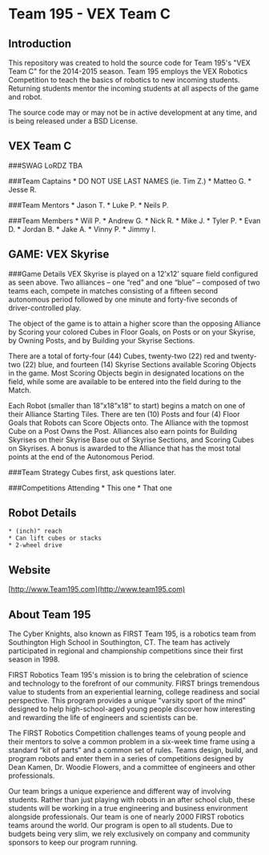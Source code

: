 Team 195 - VEX Team C
=====================

Introduction
------------
This repository was created to hold the source code for Team 195's "VEX Team C" for the 2014-2015 season. Team 195 employs the VEX Robotics Competition to teach the basics of robotics to new incoming students. Returning students mentor the incoming students at all aspects of the game and robot.

The source code may or may not be in active development at any time, and is being released under a BSD License.

VEX Team C
----------
###SWAG LoRDZ
TBA

###Team Captains
	* DO NOT USE LAST NAMES (ie. Tim Z.)
	* Matteo G.
	* Jesse R.
	
###Team Mentors
	* Jason T.
	* Luke P.
	* Neils P.

###Team Members
	* Will P.
	* Andrew G.
	* Nick R.
	* Mike J.
	* Tyler P.
	* Evan D.
	* Jordan B.
	* Jake A.
	* Vinny P.
	* Jimmy I.
	
GAME: VEX Skyrise
-----------------
###Game Details
VEX Skyrise is played on a 12’x12’ square field configured as seen above. Two alliances – one “red” and one “blue” – composed of two teams each, compete in matches consisting of a fifteen second autonomous period followed by one minute and forty-five seconds of driver-controlled play.

The object of the game is to attain a higher score than the opposing Alliance by Scoring your colored Cubes in Floor Goals, on Posts or on your Skyrise, by Owning Posts, and by Building your Skyrise Sections.

There are a total of forty-four (44) Cubes, twenty-two (22) red and twenty-two (22) blue, and fourteen (14) Skyrise Sections available Scoring Objects in the game. Most Scoring Objects begin in designated locations on the field, while some are available to be entered into the field during to the Match.

Each Robot (smaller than 18”x18”x18” to start) begins a match on one of their Alliance Starting Tiles. There are ten (10) Posts and four (4) Floor Goals that Robots can Score Objects onto. The Alliance with the topmost Cube on a Post Owns the Post. Alliances also earn points for Building Skyrises on their Skyrise Base out of Skyrise Sections, and Scoring Cubes on Skyrises. A bonus is awarded to the Alliance that has the most total points at the end of the Autonomous Period.

###Team Strategy
Cubes first, ask questions later.

###Competitions Attending
	* This one
	* That one
	
Robot Details
-------------
	* (inch)" reach
	* Can lift cubes or stacks
	* 2-wheel drive

Website
-------
[http://www.Team195.com](http://www.team195.com)

About Team 195
--------------
The Cyber Knights, also known as FIRST Team 195, is a robotics team from Southington High School in Southington, CT. The team has actively participated in regional and championship competitions since their first season in 1998.

FIRST Robotics Team 195's mission is to bring the celebration of science and technology to the forefront of our community. FIRST brings tremendous value to students from an experiential learning, college readiness and social perspective. This program provides a unique "varsity sport of the mind" designed to help high-school-aged young people discover how interesting and rewarding the life of engineers and scientists can be.

The FIRST Robotics Competition challenges teams of young people and their mentors to solve a common problem in a six-week time frame using a standard “kit of parts” and a common set of rules. Teams design, build, and program robots and enter them in a series of competitions designed by Dean Kamen, Dr. Woodie Flowers, and a committee of engineers and other professionals.

Our team brings a unique experience and different way of involving students. Rather than just playing with robots in an after school club, these students will be working in a true engineering and business environment alongside professionals. Our team is one of nearly 2000 FIRST robotics teams around the world. Our program is open to all students. Due to budgets being very slim, we rely exclusively on company and community sponsors to keep our program running.
